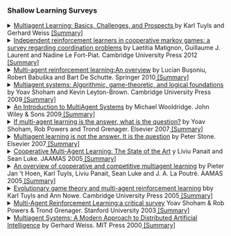 ### Shallow Learning Surveys
<details> <summary> <a href="http://www.weiss-gerhard.info/publications/AI_MAGAZINE_2012_TuylsWeiss.pdf"> Multiagent Learning: Basics, Challenges, and Prospects </a>by Karl Tuyls and Gerhard Weiss <a href="https://www.Summary.so/instadeep/Multiagent-Learning-Basics-Challenges-and-Prospect-21cb7b4294b84a4188cafd184a3deed8"> [Summary] </a> </summary>  Multiagent systems (MAS) are widely accepted as an important method for solving problems of a distributed nature. A key to the success of MAS is efficient and effective multiagent learning (MAL). The past 25 years have seen a great interest and tremendous progress in the field of MAL. This article introduces and overviews this field by presenting its fundamentals, sketching its historical development, and describing some key algorithms for MAL. Moreover, main challenges that the field is facing today are identified.<br> - </details>

<details> <summary> <a href="https://perso.liris.cnrs.fr/laetitia.matignon/index/matignon2012KER.pdf"> Independent reinforcement learners in cooperative markov games: a survey regarding coordination problems</a> by Laetitia Matignon, Guillaume J. Laurent and Nadine Le Fort-Piat. Cambridge University Press 2012<a href="https://www.Summary.so/instadeep/Multiagent-Learning-Basics-Challenges-and-Prospect-21cb7b4294b84a4188cafd184a3deed8"> [Summary] </a></summary> In the framework of fully cooperative multi-agent systems, independent (non-communicative) agents that learn by reinforcement must overcome several difficulties to manage to coordinate. This paper identifies several challenges responsible for the non-coordination of independent agents: Pareto-selection non-stationarity, stochasticity, alter-exploration and shadowed equilibria. A selection of multi-agent domains is classified according to those challenges: matrix games,Boutilier’s coordination game, predators pursuit domains and a special multi-state game.Moreover, the performance of a range of algorithms for independent reinforcementlearners is evaluated empirically.Those algorithms are Q-learning variants: decentralized Q-learning, distributedQ-learning, hystereticQ-learning, recursive frequency maximum Q-value and win-or-learn fast policy hillclimbing. Anoverview of the learning algorithms’ strengths and weaknesses against each challengeconcludes thepaper and can serve as a basis for choosing the appropriate algorithm for a new domain.Furthermore,the distilled challenges may assist in the design of new learning algorithms thatovercome theseproblems and achieve higher performance in multi-agent applications.<br> - </details>

<details> <summary> <a href="https://www.dcsc.tudelft.nl/~bdeschutter/pub/rep/10_003.pdf"> Multi-agent reinforcement learning:An overview</a> by Lucian Buşoniu, Robert Babuška and Bart De Schutte. Springer 2010<a href="https://www.Summary.so/instadeep/Multiagent-Learning-Basics-Challenges-and-Prospect-21cb7b4294b84a4188cafd184a3deed8"> [Summary] </a></summary> Multi-agent systems can be used to addressproblems in a variety of do-mains, including robotics, distributed control, telecommunications, andeconomics.The complexity of many tasks arising in these domains makes them difficult tosolvewith preprogrammed agent behaviors. The agents must instead discover a solutionon their own, using learning. A significant part of the research on multi-agentlearn-ing concerns reinforcement learning techniques. This chapter reviews arepresenta-tive selection of Multi-Agent Reinforcement Learning (MARL) algorithms for fullycooperative, fully competitive, and more general (neither cooperative norcompeti-tive) tasks. The benefits and challenges of MARL are described. A centralchallengein the field is the formal statement of a multi-agent learning goal; thischapter re-views the learning goals proposed in the literature. The problem domains whereMARL techniques have been applied are briefly discussed. Several MARL algo-rithms are applied to an illustrative example involving the coordinatedtransporta-tion of an object by two cooperative robots. In an outlook for the MARL field,a setof important open issues are identified, and promising research directions toaddressthese issues are outlined.<br> - </details>

<details> <summary> <a href="http://www.masfoundations.org/mas.pdf"> Multiagent systems: Algorithmic, game-theoretic, and logical foundations</a> by Yoav Shoham and Kevin Leyton-Brown. Cambridge University Press 2009<a href="https://www.Summary.so/instadeep/Multiagent-Learning-Basics-Challenges-and-Prospect-21cb7b4294b84a4188cafd184a3deed8"> [Summary] </a></summary> TODO: This is a book, we have to make our own abstract<br> - </details>

<details> <summary> <a href="https://www.cs.ox.ac.uk/people/michael.wooldridge/pubs/imas/IMAS2e.html"> An Introduction to MultiAgent Systems</a> by Michael Wooldridge. John Wiley & Sons 2009<a href="https://www.Summary.so/instadeep/Multiagent-Learning-Basics-Challenges-and-Prospect-21cb7b4294b84a4188cafd184a3deed8"> [Summary] </a></summary> Multiagent systems are a new paradigm for understanding and building distributed systems, where it is assumed that the computational components are autonomous: able to control their own behaviour in the furtherance of their own goals.  The first edition of An Introduction to Multiagent Systems was the first contemporary textbook in the area, and became the standard undergraduate reference work for the field. This second edition has been extended with substantial new material on recent developments in the field, and has been revised and updated throughout. It provides a comprehensive, coherent, and readable introduction to the theory and practice of multiagent systems, while presenting a wealth of discussion topics and pointers into more advanced issues for those wanting to dig deeper.<br> - </details>

<details> <summary> <a href="https://www.sciencedirect.com/science/article/pii/S0004370207000495"> If multi-agent learning is the answer, what is the question?</a> by Yoav Shoham, Rob Powers  and Trond Grenager. Elsevier 2007<a href="https://www.Summary.so/instadeep/Multiagent-Learning-Basics-Challenges-and-Prospect-21cb7b4294b84a4188cafd184a3deed8"> [Summary] </a></summary> The area of learning in multi-agent systems is today one of the most fertile grounds for interaction between game theory and artificial intelligence. We focus on the foundational questions in this interdisciplinary area, and identify several distinct agendas that ought to, we argue, be separated. The goal of this article is to start a discussion in the research community that will result in firmer foundations for the area.<br> - </details>

<details> <summary> <a href="https://www.sciencedirect.com/science/article/pii/S0004370207000021"> Multiagent learning is not the answer. It is the question</a> by Peter Stone. Elsevier 2007<a href="https://www.Summary.so/instadeep/Multiagent-Learning-Basics-Challenges-and-Prospect-21cb7b4294b84a4188cafd184a3deed8"> [Summary] </a></summary> The article by Shoham, Powers, and Grenager called “If multi-agent learning is the answer, what is the question?” does a great job of laying out the current state of the art and open issues at the intersection of game theory and artificial intelligence (AI). However, from the AI perspective, the term “multiagent learning” applies more broadly than can be usefully framed in game theoretic terms. In this larger context, how (and perhaps whether) multiagent learning can be usefully applied in complex domains is still a large open question.<br> - </details>

<details> <summary> <a href="https://citeseerx.ist.psu.edu/viewdoc/summary?doi=10.1.1.307.6671"> Cooperative Multi-Agent Learning: The State of the Art</a> y  Liviu Panait and Sean Luke. JAAMAS 2005<a href="https://www.Summary.so/instadeep/Multiagent-Learning-Basics-Challenges-and-Prospect-21cb7b4294b84a4188cafd184a3deed8"> [Summary] </a></summary> Cooperative multi-agent systems (MAS) are ones in which several agents attempt, through their interaction, to jointly solve tasks or to maximize utility. Due to the interactions among the agents, multi-agent problem complexity can rise rapidly with the number of agents or their behavioral sophistication. The challenge this presents to the task of programming solutions to MAS problems has spawned increasing interest in machine learning techniques to automate the search and optimization process. We provide a broad survey of the cooperative multi-agent learning literature. Previous surveys of this area have largely focused on issues common to specific subareas (for example, reinforcement learning, RL or robotics). In this survey we attempt to draw from multi-agent learning work in a spectrum of areas, including RL, evolutionary computation, game theory, complex systems, agent modeling, and robotics. We find that this broad view leads to a division of the work into two categories, each with its own special issues: applying a single learner to discover joint solutions to multi-agent problems (team learning), or using multiple simultaneous learners, often one per agent (concurrent learning). Additionally, we discuss direct and indirect communication in connection with learning, plus open issues in task decomposition, scalability, and adaptive dynamics. We conclude with a presentation of multi-agent learning problem domains, and a list of multi-agent learning resources. Keywords: multi-agent systems, machine learning, multi-agent learning, cooperation, survey.<br> - </details>

<details> <summary> <a href="https://cs.gmu.edu/~sean/papers/LAMAS05Overview.pdf"> An overview of cooperative and competitive multiagent learning</a> by Pieter Jan 't Hoen, Karl Tuyls, Liviu Panait, Sean Luke and J. A. La Poutré. AAMAS 2005<a href="https://www.Summary.so/instadeep/Multiagent-Learning-Basics-Challenges-and-Prospect-21cb7b4294b84a4188cafd184a3deed8"> [Summary] </a></summary> Multi-agent systems (MASs) is an area ofdistributed artifi-cial intelligence that emphasizes the joint behaviors of agents with somedegree of autonomy and the complexities arising from their interactions.The research on MASs is intensifying, as supported by a growing num-ber of conferences, workshops, and journal papers. In this survey we givean overview of multi-agent learning research in a spectrum of areas, in-cluding reinforcement learning, evolutionary computation, game theory,complex systems, agent modeling, and robotics.MASs range in their description from cooperative to being competitivein nature. To muddle the waters, competitive systems can show appar-ent cooperative behavior, and vice versa. In practice, agents can showa wide range of behaviors in a system, that may either fit the label ofcooperative or competitive, depending on the circumstances. In this sur-vey, we discuss current work on cooperative and competitive MASs andaim to make the distinctions and overlap between the two approachesmore explicit.Lastly, this paper summarizes the papers of the first International work-shop on Learning and Adaptation in MAS (LAMAS) hosted at the fourthInternational Joint Conference on Autonomous Agents and Multi AgentSystems (AAMAS’05) and places the work in the above survey.<br> - </details>

<details> <summary> <a href="https://www.cambridge.org/core/journals/knowledge-engineering-review/article/abs/evolutionary-game-theory-and-multiagent-reinforcement-learning/CB038537B4DB36E74311984BC13AD742"> Evolutionary game theory and multi-agent reinforcement learning</a> bby Karl Tuyls and Ann Nowe. Cambridge University Press 2005<a href="https://www.Summary.so/instadeep/Multiagent-Learning-Basics-Challenges-and-Prospect-21cb7b4294b84a4188cafd184a3deed8"> [Summary] </a></summary> In this paper we survey the basics of reinforcement learning and (evolutionary) game theory, applied to the field of multi-agent systems. This paper contains three parts. We start with an overview on the fundamentals of reinforcement learning. Next we summarize the most important aspects of evolutionary game theory. Finally, we discuss the state-of-the-art of multi-agent reinforcement learning and the mathematical connection with evolutionary game theory.<br> - </details>

<details> <summary> <a href="https://www.cc.gatech.edu/classes/AY2009/cs7641_spring/handouts/MALearning_ACriticalSurvey_2003_0516.pdf"> Multi-Agent Reinforcement Learning:a critical survey</a> Yoav Shoham &  Rob Powers &  Trond Grenager. Stanford University 2003<a href="https://www.Summary.so/instadeep/Multiagent-Learning-Basics-Challenges-and-Prospect-21cb7b4294b84a4188cafd184a3deed8"> [Summary] </a></summary> We survey the recent work in AI onmulti-agent reinforcement learning(that is, learning in stochastic games). We then argue that, while exciting,this work is flawed. The fundamental flaw is unclarity about the problemor problems being addressed. After tracing a representative sample of therecent literature, we identify four well-defined problems in multi-agent reinforcement learning, single out the problem that in our view is most suitable for AI, and make some remarks about how we believe progress is to be made on this problem<br> - </details>

<details> <summary> <a href="https://ieeexplore.ieee.org/book/6267355"> Multiagent Systems: A Modern Approach to Distributed Artificial Intelligence</a> by Gerhard Weiss. MIT Press 2000<a href="https://www.Summary.so/instadeep/Multiagent-Learning-Basics-Challenges-and-Prospect-21cb7b4294b84a4188cafd184a3deed8"> [Summary] </a></summary> This is the first comprehensive introduction to multiagent systems and contemporary distributed artificial intelligence that is suitable as a textbook. The book provides detailed coverage of basic topics as well as several closely related ones.Unlike traditional textbooks, the book brings together many leading experts, guaranteeing a broad and diverse base of knowledge and expertise. It emphasizes aspects of both theory and application, and provides many illustrations and examples. Also included are thought-provoking exercises of varying degrees of difficulty and a twenty-page glossary of terms found in the study of agents, multiagent systems, and distributed artificial intelligence.The book can be used for teaching as well as self-study, and is designed to meet the needs of both researchers and practitioners. In view of the interdisciplinary nature of the field, it will be a useful reference not only for computer scientists and engineers, but for social scientists and management and organization scientists as well.<br> - </details>